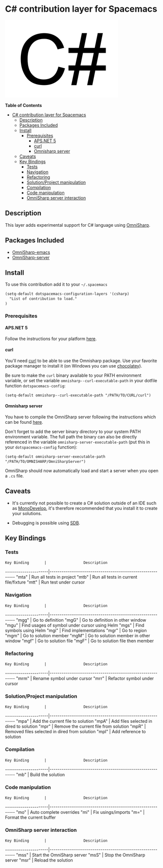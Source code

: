 # C# contribution layer for Spacemacs

![logo](img/csharp.png)

<!-- markdown-toc start - Don't edit this section. Run M-x markdown-toc/generate-toc again -->
**Table of Contents**

- [C# contribution layer for Spacemacs](#c-contribution-layer-for-spacemacs)
    - [Description](#description)
    - [Packages Included](#packages-included)
    - [Install](#install)
        - [Prerequisites](#prerequisites)
            - [APS.NET 5](#apsnet-5)
            - [curl](#curl)
            - [Omnisharp server](#omnisharp-server)
    - [Caveats](#caveats)
    - [Key Bindings](#key-bindings)
        - [Tests](#tests)
        - [Navigation](#navigation)
        - [Refactoring](#refactoring)
        - [Solution/Project manipulation](#solutionproject-manipulation)
        - [Compilation](#compilation)
        - [Code manipulation](#code-manipulation)
        - [OmniSharp server interaction](#omnisharp-server-interaction)

<!-- markdown-toc end -->

## Description

This layer adds experimental support for C# language using [OmniSharp][].

## Packages Included

- [OmniSharp-emacs][]
- [OmniSharp-server][]

## Install

To use this contribution add it to your `~/.spacemacs`

```elisp
(setq-default dotspacemacs-configuration-layers '(csharp)
  "List of contribution to load."
)
```

### Prerequisites

#### APS.NET 5

Follow the instructions for your platform [here][aspnet].

#### curl

You'll need [curl][] to be able to use the Omnisharp package. Use your favorite
package manager to install it (on Windows you can use [chocolatey][]).

Be sure to make the `curl` binary available to your PATH environment variable,
or set the variable `omnisharp--curl-executable-path` in your dotfile function
`dotspacemacs-config`:

```elisp
(setq-default omnisharp--curl-executable-path "/PATH/TO/CURL/curl")
```

#### Omnisharp server

You have to compile the OmniSharp server following the instructions which can
be found [here][server_install].

Don't forget to add the server binary directory to your system PATH environment
variable. The full path the binary can also be directly referenced in the
variable `omnisharp-server-executable-path` (put this in your
`dotspacemacs-config` function):

```elisp
(setq-default omnisharp-server-executable-path "/PATH/TO/OMNISHARP/OmniSharpServer")
```

OmniSharp should now automatically load and start a server when you open a
`.cs` file.

## Caveats

- It's currently not possible to create a C# solution outside of an IDE such as
[MonoDevelop][], it's therefore recommended that you install it to create your
solutions.

- Debugging is possible using [SDB][].

## Key Bindings

### Tests

    Key Binding       |                 Description
----------------------|------------------------------------------------------------
                "mta" | Run all tests in project
                "mtb" | Run all tests in current file/fixture
                "mtt" | Run test under cursor

### Navigation

    Key Binding       |                 Description
----------------------|------------------------------------------------------------
                "mgg" |   Go to definition
                "mgG" |   Go to definition in other window
                "mgu" |   Find usages of symbol under cursor using Helm
                "mgs" |   Find symbols using Helm
                "mgi" |   Find implementations
                "mgr" |   Go to region
                "mgm" |   Go to solution member
                "mgM" |   Go to solution member in other window
                "mgf" |   Go to solution file
                "mgF" |   Go to solution file then member


### Refactoring

    Key Binding       |                 Description
----------------------|------------------------------------------------------------
                "mrm" | Rename symbol under cursor
                "mrr" | Refactor symbol under cursor

### Solution/Project manipulation

    Key Binding       |                 Description
----------------------|------------------------------------------------------------
                "mpa" | Add the current file to solution
                "mpA" | Add files selected in dired to solution
                "mpr" | Remove the current file from solution
                "mpR" | Removed files selected in dired from solution
                "mpl" | Add reference to solution

### Compilation

    Key Binding       |                 Description
----------------------|------------------------------------------------------------
                 "mb" | Build the solution

### Code manipulation

    Key Binding       |                 Description
----------------------|------------------------------------------------------------
                 "mo" | Auto complete overrides
                 "mi" | Fix usings/imports
                 "m=" | Format the current buffer

### OmniSharp server interaction

    Key Binding       |                 Description
----------------------|------------------------------------------------------------
                "mss" | Start the OmniSharp server
                "msS" | Stop the OmniSharp server
                "msr" | Reload the solution

[server_install]: https://github.com/OmniSharp/omnisharp-server
[aspnet]: https://github.com/aspnet/home#getting-started
[OmniSharp]: https://github.com/OmniSharp/omnisharp-emacs
[OmniSharp-emacs]: https://github.com/OmniSharp/omnisharp-emacs
[OmniSharp-server]: https://github.com/OmniSharp/omnisharp-server
[MonoDevelop]: http://www.monodevelop.com/
[SDB]: https://github.com/mono/sdb
[curl]: http://curl.haxx.se/
[chocolatey]: https://chocolatey.org/
